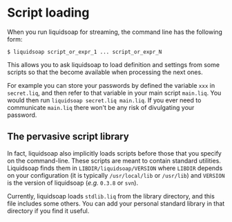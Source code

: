 Script loading
==============
When you run liquidsoap for streaming, the command line has the following form:

```
$ liquidsoap script_or_expr_1 ... script_or_expr_N
```

This allows you to ask liquidsoap to load definition and settings from
some scripts so that the become available when processing the next ones.

For example you can store your passwords by defined the variable `xxx`
in `secret.liq`, and then refer to that variable in your main script 
`main.liq`. You would then run `liquidsoap secret.liq main.liq`. If you ever 
need to communicate `main.liq` there won't be any risk of divulgating your 
password.

The pervasive script library
----------------------------
In fact, liquidsoap also implicitly loads scripts before those that you specify 
on the command-line. These scripts are meant to contain standard utilities.
Liquidsoap finds them in `LIBDIR/liquidsoap/VERSION` where `LIBDIR` depends on 
your configuration (it is typically `/usr/local/lib` or `/usr/lib`) and 
`VERSION` is the version of liquidsoap (*e.g.* `0.3.8` or `svn`).

Currently, liquidsoap loads `stdlib.liq` from the library directory,
and this file includes some others.
You can add your personal standard library in that directory
if you find it useful.


